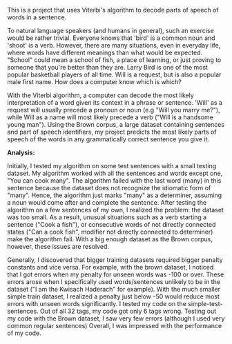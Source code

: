 This is a project that uses Viterbi's algorithm to decode parts of speech of words in a sentence.

To natural language speakers (and humans in general), such an exercise would be rather trivial. Everyone knows that 'bird' is a common noun and 'shoot' is a verb. However, there are many situations, even in everyday life, where words have different meanings than what would be expected. 
"School" could mean a school of fish, a place of learning, or just proving to someone that you're better than they are. Larry Bird is one of the most popular basketball players of all time. Will is a request, but is also a popular male first name.
How does a computer know which is which?

With the Viterbi algorithm, a computer can decode the most likely interpretation of a word given its context in a phrase or sentence.
'Will' as a request will usually precede a pronoun or noun (e.g "Will you marry me?"), while Will as a name will most likely precede a verb ("Will is a handsome young man").
Using the Brown corpus, a large dataset containing sentences and part of speech identifiers, my project predicts the most likely parts of speech of the words in any grammatically correct sentence you give it.

<b>Analysis:</b> 

Initially, I tested my algorithm on some test sentences with a small testing dataset.
My algorithm worked with all the sentences and words except one, "You can cook many".
The algorithm failed with the last word (many) in this sentence because the dataset does not recognize the idiomatic form of "many".
Hence, the algorithm just marks "many" as a determiner, assuming a noun would come after and complete the sentence.
After testing the algorithm on a few sentences of my own, I realized the problem: the dataset was too small.
As a result, unusual situations such as a verb starting a sentence ("Cook a fish"),
or consecutive words of not directly connected states ("Can a cook fish", modifier not directly connected to determiner) make the algorithm fail.
With a big enough dataset as the Brown corpus, however, these issues are resolved.

Generally, I discovered that bigger training datasets required bigger penalty constants and vice versa.
For example, with the brown dataset, I noticed that I got errors when my penalty for unseen words was -100 or over.
These errors arose when I specifically used words/sentences unlikely to be in the dataset ("I am the Kwisach Haderach" for example).
With the much smaller simple train dataset, I realized a penalty just below -50 would reduce most errors with unseen words significantly.
I tested my code on the simple-test-sentences. Out of all 32 tags, my code got only 6 tags wrong.
Testing out my code with the Brown dataset, I saw very few errors (although I used very common regular sentences)
Overall, I was impressed with the performance of my code.


